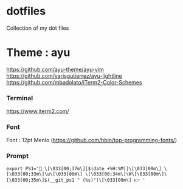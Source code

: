 # dotfiles
Collection of my dot files

# Theme : ayu
https://github.com/ayu-theme/ayu-vim
https://github.com/yarisgutierrez/ayu-lightline
https://github.com/mbadolato/iTerm2-Color-Schemes

### Terminal
https://www.iterm2.com/

### Font
Font : 12pt Menlo (https://github.com/hbin/top-programming-fonts/)

### Prompt

```
export PS1='👻 \[\033[00;37m\][$(date +%H:%M)]\[\033[00m\] \[\033[00;33m\]\u\[\033[00m\] \[\033[00;34m\]\W\[\033[00m\]\[\033[00;35m\]$(__git_ps1 " (%s)")\[\033[00m\] 👉 '
```
